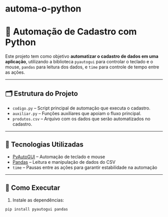 # automa-o-python

# 🤖 Automação de Cadastro com Python

Este projeto tem como objetivo **automatizar o cadastro de dados em uma aplicação**, utilizando a biblioteca `pyautogui` para controlar o teclado e o mouse, `pandas` para leitura dos dados, e `time` para controle de tempo entre as ações.

---

## 🗂️ Estrutura do Projeto

- `codigo.py` – Script principal de automação que executa o cadastro.
- `auxiliar.py` – Funções auxiliares que apoiam o fluxo principal.
- `produtos.csv` – Arquivo com os dados que serão automatizados no cadastro.

---

## 🔧 Tecnologias Utilizadas

- [PyAutoGUI](https://pypi.org/project/PyAutoGUI/) – Automação de teclado e mouse
- [Pandas](https://pandas.pydata.org/) – Leitura e manipulação de dados do CSV
- `time` – Pausas entre as ações para garantir estabilidade na automação

---

## 🚀 Como Executar

1. Instale as dependências:

```bash
pip install pyautogui pandas
